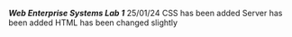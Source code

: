 ***Web Enterprise Systems Lab 1***
25/01/24
CSS has been added
Server has been added
HTML has been changed slightly
